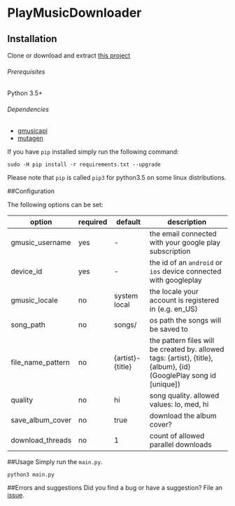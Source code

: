# PlayMusicDownloader

## Installation
Clone or download and extract [this project](https://github.com/FelixGail/PlayMusicDownloader/releases/latest)

###### Prerequisites
Python 3.5+ 

###### Dependencies
 - [gmusicapi](https://github.com/simon-weber/gmusicapi)
 - [mutagen](https://github.com/quodlibet/mutagen)
 

If you have `pip` installed simply run the following command:
```
sudo -H pip install -r requirements.txt --upgrade
```
Please note that `pip` is called `pip3` for python3.5 on some linux distributions.

##Configuration

The following options can be set:

option              | required  | default           | description
------              | --------  | -------           | -----------
gmusic_username     | yes       | -                 | the email connected with your google play subscription
device_id           | yes       | -                 | the id of an `android` or `ios` device connected with googleplay
gmusic_locale       | no        | system local      | the locale your account is registered in (e.g. en_US)
song_path           | no        | songs/            | os path the songs will be saved to
file_name_pattern   | no        | {artist}-{title}  | the pattern files will be created by. allowed tags: {artist}, {title}, {album}, {id} (GooglePlay song id [unique])
quality             | no        | hi                | song quality. allowed values: lo, med, hi
save_album_cover    | no        | true              | download the album cover?
download_threads    | no        | 1                 | count of allowed parallel downloads

##Usage
Simply run the `main.py`. 
```
python3 main.py
```

##Errors and suggestions
Did you find a bug or have a suggestion? File an [issue](https://github.com/FelixGail/PlayMusicDownloader/issues).

